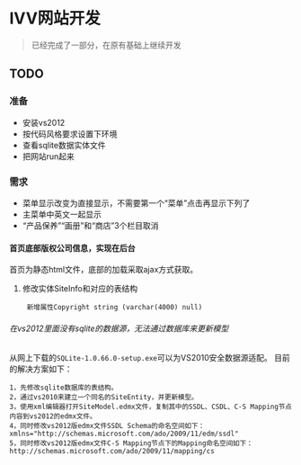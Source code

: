 # IVV网站开发

> 已经完成了一部分，在原有基础上继续开发

## TODO

### 准备

- 安装vs2012
- 按代码风格要求设置下环境
- 查看sqlite数据实体文件
- 把网站run起来

### 需求

- 菜单显示改变为直接显示，不需要第一个“菜单”点击再显示下列了
- 主菜单中英文一起显示
- “产品保养”“画册”和“商店”3个栏目取消

#### 首页底部版权公司信息，实现在后台

首页为静态html文件，底部的加载采取ajax方式获取。

1. 修改实体SiteInfo和对应的表结构
	
		新增属性Copyright string (varchar(4000) null)

###### 在vs2012里面没有sqlite的数据源，无法通过数据库来更新模型

从网上下载的`SQLite-1.0.66.0-setup.exe`可以为VS2010安全数据源适配。
目前的解决方案如下：

	1，先修改sqlite数据库的表结构。
	2，通过vs2010来建立一个同名的SiteEntity，并更新模型。
	3，使用xml编辑器打开SiteModel.edmx文件，复制其中的SSDL、CSDL、C-S Mapping节点内容到vs2012的edmx文件。
	4，同时修改vs2012版edmx文件SSDL Schema的命名空间如下：xmlns="http://schemas.microsoft.com/ado/2009/11/edm/ssdl"
	5，同时修改vs2012版edmx文件C-S Mapping节点下的Mapping命名空间如下：http://schemas.microsoft.com/ado/2009/11/mapping/cs
